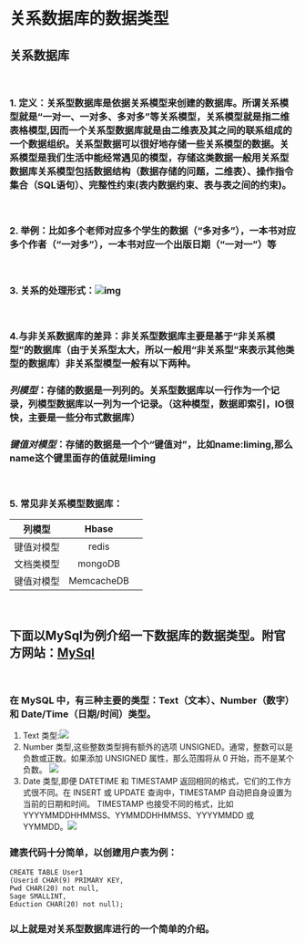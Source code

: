 # 关系数据库的数据类型
## 关系数据库  
&nbsp;
### 1. 定义：关系型数据库是依据关系模型来创建的数据库。所谓关系模型就是“一对一、一对多、多对多”等关系模型，关系模型就是指二维表格模型,因而一个关系型数据库就是由二维表及其之间的联系组成的一个数据组织。关系型数据可以很好地存储一些关系模型的数据。关系模型是我们生活中能经常遇见的模型，存储这类数据一般用关系型数据库关系模型包括数据结构（数据存储的问题，二维表）、操作指令集合（SQL语句）、完整性约束(表内数据约束、表与表之间的约束)。
&nbsp;
### 2. 举例：比如**多**个老师对应**多**个学生的数据（“多对多”），**一**本书对应**多**个作者（“一对多”），**一**本书对应**一**个出版日期（“一对一”）等
&nbsp;
### 3. 关系的处理形式：![img](https://images2018.cnblogs.com/blog/1053079/201804/1053079-20180407005428150-1111236394.png)
&nbsp;
### 4.与非关系数据库的差异：非关系型数据库主要是基于“非关系模型”的数据库（由于关系型太大，所以一般用“非关系型”来表示其他类型的数据库）非关系型模型一般有以下两种。
### ***列模型***：存储的数据是一列列的。关系型数据库以一行作为一个记录，列模型数据库以一列为一个记录。（这种模型，数据即索引，IO很快，主要是一些分布式数据库）
### ***键值对模型***：存储的数据是一个个“键值对”，比如name:liming,那么name这个键里面存的值就是liming
&nbsp;
### 5. 常见非关系模型数据库：
|列模型|Hbase||
|:-:|:-:|:-:|
|键值对模型|redis||
|文档类模型|mongoDB||
|键值对模型|MemcacheDB||

&nbsp;
## 下面以MySql为例介绍一下数据库的数据类型。附官方网站：[MySql](https://www.mysql.com/)
&nbsp;
### 在 MySQL 中，有三种主要的类型：Text（文本）、Number（数字）和 Date/Time（日期/时间）类型。
1. Text 类型:![](https://iknow-pic.cdn.bcebos.com/08f790529822720e9e2977b476cb0a46f31fab9d?x-bce-process%3Dimage%2Fresize%2Cm_lfit%2Cw_600%2Ch_800%2Climit_1%2Fquality%2Cq_85%2Fformat%2Cf_jpg)
2. Number 类型,这些整数类型拥有额外的选项 UNSIGNED。通常，整数可以是负数或正数。如果添加 UNSIGNED 属性，那么范围将从 0 开始，而不是某个负数。
![](https://iknow-pic.cdn.bcebos.com/ac345982b2b7d0a2cf3091d3c6ef76094a369a87)
3. Date 类型,即便 DATETIME 和 TIMESTAMP 返回相同的格式，它们的工作方式很不同。在 INSERT 或 UPDATE 查询中，TIMESTAMP 自动把自身设置为当前的日期和时间。
TIMESTAMP 也接受不同的格式，比如 YYYYMMDDHHMMSS、YYMMDDHHMMSS、YYYYMMDD 或 YYMMDD。![](https://iknow-pic.cdn.bcebos.com/b3119313b07eca80df41aca99c2397dda144833c?x-bce-process%3Dimage%2Fresize%2Cm_lfit%2Cw_600%2Ch_800%2Climit_1%2Fquality%2Cq_85%2Fformat%2Cf_jpg)
&nbsp;
### 建表代码十分简单，以创建用户表为例：
    CREATE TABLE User1
    (Userid CHAR(9) PRIMARY KEY,
    Pwd CHAR(20) not null,
    Sage SMALLINT,
    Eduction CHAR(20) not null);    

### 以上就是对关系型数据库进行的一个简单的介绍。


